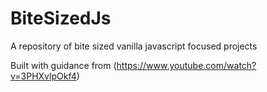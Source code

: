 # BiteSizedJs

A repository of bite sized vanilla javascript focused projects

Built with guidance from (https://www.youtube.com/watch?v=3PHXvlpOkf4)
